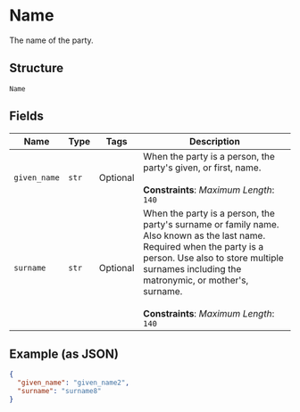 
# Name

The name of the party.

## Structure

`Name`

## Fields

| Name | Type | Tags | Description |
|  --- | --- | --- | --- |
| `given_name` | `str` | Optional | When the party is a person, the party's given, or first, name.<br><br>**Constraints**: *Maximum Length*: `140` |
| `surname` | `str` | Optional | When the party is a person, the party's surname or family name. Also known as the last name. Required when the party is a person. Use also to store multiple surnames including the matronymic, or mother's, surname.<br><br>**Constraints**: *Maximum Length*: `140` |

## Example (as JSON)

```json
{
  "given_name": "given_name2",
  "surname": "surname8"
}
```

